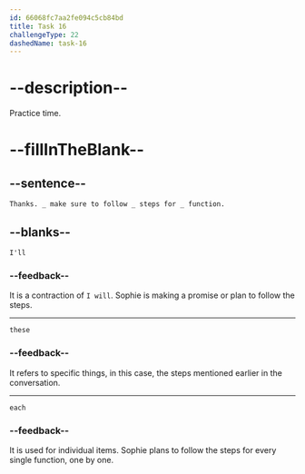 ```yaml
---
id: 66068fc7aa2fe094c5cb84bd
title: Task 16
challengeType: 22
dashedName: task-16
---
```


<!--
AUDIO REFERENCE:
Sophie: Thanks. I'll make sure to follow these steps for each function.
-->

# --description--

Practice time. 

# --fillInTheBlank--

## --sentence--

`Thanks. _ make sure to follow _ steps for _ function.`

## --blanks--

`I'll`

### --feedback--

It is a contraction of `I will`. Sophie is making a promise or plan to follow the steps.

---

`these`

### --feedback--

It refers to specific things, in this case, the steps mentioned earlier in the conversation.

---

`each`

### --feedback--

It is used for individual items. Sophie plans to follow the steps for every single function, one by one.
